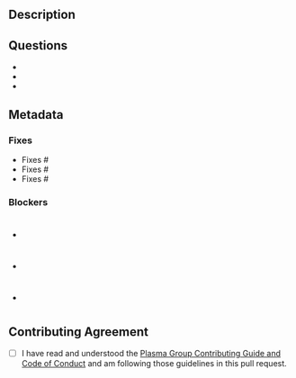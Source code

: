 ## Description

## Questions
- 
-
-

## Metadata
### Fixes
- Fixes #
- Fixes #
- Fixes #

### Blockers
- #
- #
- #

## Contributing Agreement
<!--
You *must* read and fully understand our Contributing Guide and Code of Conduct before submitting this pull request. Strong, healthy, and respectful communities are the best way to build great code 💖.
-->

- [ ] I have read and understood the [Plasma Group Contributing Guide and Code of Conduct](https://github.com/plasma-group/pigi/blob/master/.github/CONTRIBUTING.md) and am following those guidelines in this pull request.
